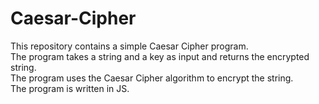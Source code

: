 # Caesar-Cipher
This repository contains a simple Caesar Cipher program.
<br>
The program takes a string and a key as input and returns the encrypted string.
<br>
The program uses the Caesar Cipher algorithm to encrypt the string.
<br>
The program is written in JS.